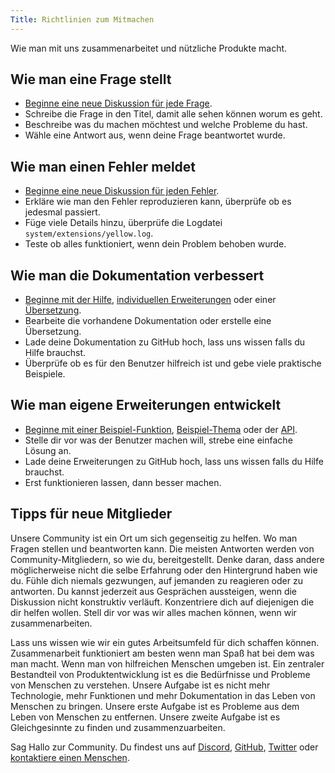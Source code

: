 ```yaml
---
Title: Richtlinien zum Mitmachen
---
```

Wie man mit uns zusammenarbeitet und nützliche Produkte macht.

## Wie man eine Frage stellt

* [Beginne eine neue Diskussion für jede Frage](https://github.com/datenstrom/yellow/discussions).
* Schreibe die Frage in den Titel, damit alle sehen können worum es geht.
* Beschreibe was du machen möchtest und welche Probleme du hast.
* Wähle eine Antwort aus, wenn deine Frage beantwortet wurde.

## Wie man einen Fehler meldet

* [Beginne eine neue Diskussion für jeden Fehler](https://github.com/datenstrom/yellow/discussions/categories/report-a-bug).
* Erkläre wie man den Fehler reproduzieren kann, überprüfe ob es jedesmal passiert.
* Füge viele Details hinzu, überprüfe die Logdatei `system/extensions/yellow.log`.
* Teste ob alles funktioniert, wenn dein Problem behoben wurde.

## Wie man die Dokumentation verbessert

* [Beginne mit der Hilfe](https://github.com/datenstrom/yellow-extensions/tree/master/source/help/README-de.md), [individuellen Erweiterungen](https://github.com/datenstrom/yellow-extensions/tree/master/README-de.md) oder einer [Übersetzung](https://github.com/datenstrom/yellow-extensions/blob/master/source/german/german.txt).
* Bearbeite die vorhandene Dokumentation oder erstelle eine Übersetzung.
* Lade deine Dokumentation zu GitHub hoch, lass uns wissen falls du Hilfe brauchst.
* Überprüfe ob es für den Benutzer hilfreich ist und gebe viele praktische Beispiele. 

## Wie man eigene Erweiterungen entwickelt

* [Beginne mit einer Beispiel-Funktion](https://github.com/schulle4u/yellow-extension-helloworld), [Beispiel-Thema](https://github.com/schulle4u/yellow-extension-basic) oder der [API](api-for-developers).
* Stelle dir vor was der Benutzer machen will, strebe eine einfache Lösung an.
* Lade deine Erweiterungen zu GitHub hoch, lass uns wissen falls du Hilfe brauchst.
* Erst funktionieren lassen, dann besser machen.

## Tipps für neue Mitglieder

Unsere Community ist ein Ort um sich gegenseitig zu helfen. Wo man Fragen stellen und beantworten kann. Die meisten Antworten werden von Community-Mitgliedern, so wie du, bereitgestellt. Denke daran, dass andere möglicherweise nicht die selbe Erfahrung oder den Hintergrund haben wie du. Fühle dich niemals gezwungen, auf jemanden zu reagieren oder zu antworten. Du kannst jederzeit aus Gesprächen aussteigen, wenn die Diskussion nicht konstruktiv verläuft. Konzentriere dich auf diejenigen die dir helfen wollen. Stell dir vor was wir alles machen können, wenn wir zusammenarbeiten.

Lass uns wissen wie wir ein gutes Arbeitsumfeld für dich schaffen können. Zusammenarbeit funktioniert am besten wenn man Spaß hat bei dem was man macht. Wenn man von hilfreichen Menschen umgeben ist. Ein zentraler Bestandteil von Produktentwicklung ist es die Bedürfnisse und Probleme von Menschen zu verstehen. Unsere Aufgabe ist es nicht mehr Technologie, mehr Funktionen und mehr Dokumentation in das Leben von Menschen zu bringen. Unsere erste Aufgabe ist es Probleme aus dem Leben von Menschen zu entfernen. Unsere zweite Aufgabe ist es Gleichgesinnte zu finden und zusammenzuarbeiten.

Sag Hallo zur Community. Du findest uns auf [Discord](https://discord.gg/NYvTETsHS9), [GitHub](https://github.com/datenstrom), [Twitter](https://twitter.com/datendeveloper) oder [kontaktiere einen Menschen](https://datenstrom.se/de/contact/).
